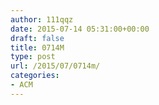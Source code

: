 ```yaml
---
author: 111qqz
date: 2015-07-14 05:31:00+00:00
draft: false
title: 0714M
type: post
url: /2015/07/0714m/
categories:
- ACM
---
```


